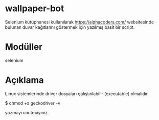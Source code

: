 # wallpaper-bot

Selenium kütüphanesi kullanılarak https://alphacoders.com/ 
websitesinde bulunan duvar kağıtlarını göstermek için yazılmış
basit bir script.

# Modüller

selenium

# Açıklama

Linux sistemlerinde driver dosyaları çalıştırılabilir (executable) olmalıdır.

$ chmod +x geckodriver -v

yazmayı unutmayınız.

